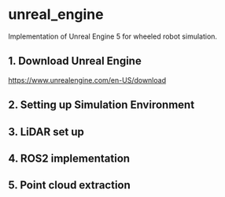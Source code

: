 # unreal_engine
Implementation of Unreal Engine 5 for wheeled robot simulation.

## 1. Download Unreal Engine
https://www.unrealengine.com/en-US/download

## 2. Setting up Simulation Environment

## 3. LiDAR set up

## 4. ROS2 implementation

## 5. Point cloud extraction